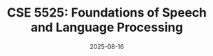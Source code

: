 ---
title: "CSE 5525: Foundations of Speech and Language Processing"
collection: teaching
type: "Autumn 2025"
permalink: /cse-5525-fall-2025
venue: "The Ohio State University, Computer Science and Engineering"
date: 2025-08-16
location: "Columbus, OH"
---